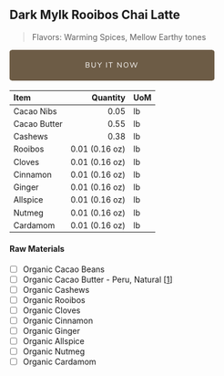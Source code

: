 ## Dark Mylk Rooibos Chai Latte
> Flavors: Warming Spices, Mellow Earthy tones

[![Buy Now](/assets/images/buy-now.png "Buy Now")](https://shop.osocra.com/products/21111014)

| Item | Quantity | UoM  |
| :---     | ---:    | :--- |
| Cacao Nibs  | 0.05   | lb    |
| Cacao Butter   | 0.55   | lb    |
| Cashews   | 0.38  | lb      |
| Rooibos   | 0.01 (0.16 oz) | lb      |
| Cloves   | 0.01 (0.16 oz) | lb      |
| Cinnamon   | 0.01 (0.16 oz) | lb      |
| Ginger   | 0.01 (0.16 oz) | lb      |
| Allspice   | 0.01 (0.16 oz) | lb      |
| Nutmeg   | 0.01 (0.16 oz) | lb      |
| Cardamom   | 0.01 (0.16 oz) | lb      |

#### Raw Materials
- [ ] Organic Cacao Beans
- [ ] Organic Cacao Butter - Peru, Natural [[1](/vendors)]
- [ ] Organic Cashews 
- [ ] Organic Rooibos
- [ ] Organic Cloves
- [ ] Organic Cinnamon
- [ ] Organic Ginger
- [ ] Organic Allspice
- [ ] Organic Nutmeg
- [ ] Organic Cardamom
